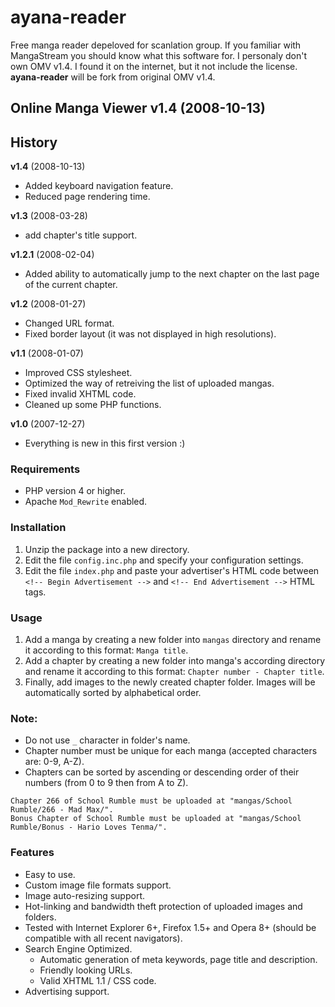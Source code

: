 ayana-reader
============

Free manga reader depeloved for scanlation group. If you familiar with MangaStream you should know what this software for. I personaly don't own OMV v1.4. I found it on the internet, but it not include the license. **ayana-reader** will be fork from original OMV v1.4.

## Online Manga Viewer v1.4 (2008-10-13)


History
-------
**v1.4** (2008-10-13)
  * Added keyboard navigation feature.
  * Reduced page rendering time.

**v1.3** (2008-03-28)
  * add chapter's title support.

**v1.2.1** (2008-02-04)
  * Added ability to automatically jump to the next chapter on the last page of the current chapter.

**v1.2** (2008-01-27)
  * Changed URL format.
  * Fixed border layout (it was not displayed in high resolutions).

**v1.1** (2008-01-07)
  * Improved CSS stylesheet.
  * Optimized the way of retreiving the list of uploaded mangas.
  * Fixed invalid XHTML code.
  * Cleaned up some PHP functions.

**v1.0** (2007-12-27)
  * Everything is new in this first version :)


### Requirements
  * PHP version 4 or higher.
  * Apache `Mod_Rewrite` enabled.


### Installation
1. Unzip the package into a new directory.
2. Edit the file `config.inc.php` and specify your configuration settings.
3. Edit the file `index.php` and paste your advertiser's HTML code between
  `<!-- Begin Advertisement -->` and `<!-- End Advertisement -->` HTML tags.


### Usage
1. Add a manga by creating a new folder into `mangas` directory
   and rename it according to this format: `Manga title`.
2. Add a chapter by creating a new folder into manga's according directory
   and rename it according to this format: `Chapter number - Chapter title`.
3. Finally, add images to the newly created chapter folder. Images will be
   automatically sorted by alphabetical order.

### Note:
  * Do not use `_` character in folder's name.
  * Chapter number must be unique for each manga (accepted characters are: 0-9, A-Z).
  * Chapters can be sorted by ascending or descending order of their numbers (from 0 to 9 then from A to Z).

```Examples:
Chapter 266 of School Rumble must be uploaded at "mangas/School Rumble/266 - Mad Max/".
Bonus Chapter of School Rumble must be uploaded at "mangas/School Rumble/Bonus - Hario Loves Tenma/".
```

### Features
  * Easy to use.
  * Custom image file formats support.
  * Image auto-resizing support.
  * Hot-linking and bandwidth theft protection of uploaded images and folders.
  * Tested with Internet Explorer 6+, Firefox 1.5+ and Opera 8+ (should be compatible with all recent navigators).
  * Search Engine Optimized.
	  * Automatic generation of meta keywords, page title and description.
	  * Friendly looking URLs.
	  * Valid XHTML 1.1 / CSS code.
  * Advertising support.
